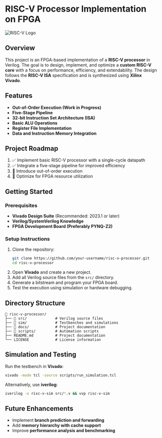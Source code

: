 # RISC-V Processor Implementation on FPGA

![RISC-V Logo](https://upload.wikimedia.org/wikipedia/commons/thumb/9/9a/RISC-V-logo.svg/1920px-RISC-V-logo.svg.png)

## Overview
This project is an FPGA-based implementation of a **RISC-V processor** in Verilog. The goal is to design, implement, and optimize a **custom RISC-V core** with a focus on performance, efficiency, and extendability. The design follows the **RISC-V ISA** specification and is synthesized using **Xilinx Vivado**.

## Features
- **Out-of-Order Execution (Work in Progress)**
- **Five-Stage Pipeline**
- **32-bit Instruction Set Architecture (ISA)**
- **Basic ALU Operations**
- **Register File Implementation**
- **Data and Instruction Memory Integration**

## Project Roadmap
1. ✅ Implement basic RISC-V processor with a single-cycle datapath
2. ✅ Integrate a five-stage pipeline for improved efficiency
3. 🚧 Introduce out-of-order execution
4. 🚧 Optimize for FPGA resource utilization

## Getting Started
### Prerequisites
- **Vivado Design Suite** (Recommended: 2023.1 or later)
- **Verilog/SystemVerilog Knowledge**
- **FPGA Development Board (Preferably PYNQ-Z2)**

### Setup Instructions
1. Clone the repository:
   ```sh
   git clone https://github.com/your-username/risc-v-processor.git
   cd risc-v-processor
   ```
2. Open **Vivado** and create a new project.
3. Add all Verilog source files from the `src/` directory.
4. Generate a bitstream and program your FPGA board.
5. Test the execution using simulation or hardware debugging.

## Directory Structure
```
📁 risc-v-processor/
├── 📁 src/             # Verilog source files
├── 📁 sim/             # Testbenches and simulations
├── 📁 docs/            # Project documentation
├── 📁 scripts/         # Automation scripts
├── README.md          # Project documentation
└── LICENSE            # License information
```

## Simulation and Testing
Run the testbench in **Vivado**:
```sh
vivado -mode tcl -source scripts/run_simulation.tcl
```
Alternatively, use **iverilog**:
```sh
iverilog -o risc-v-sim src/*.v && vvp risc-v-sim
```

## Future Enhancements
- Implement **branch prediction and forwarding**
- Add **memory hierarchy with cache support**
- Improve **performance analysis and benchmarking**
